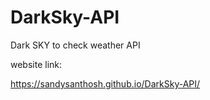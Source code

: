 # DarkSky-API
Dark SKY to check weather API


website link:


https://sandysanthosh.github.io/DarkSky-API/
